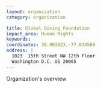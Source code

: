```yaml
---
layout: organization
category: organization

title: Global Giving Foundation
impact_area: Human Rights
keywords: 
coordinates: 38.903023,-77.034569
address: |
  1023  15th Street NW 12th Floor
  Washington D.C. US 20005
---
```

Organization's overview
